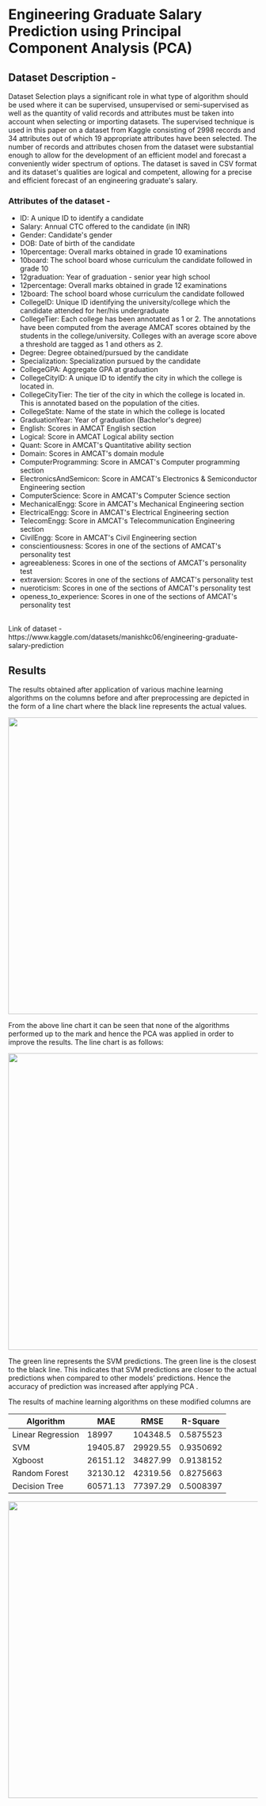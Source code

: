 # Engineering Graduate Salary Prediction using Principal Component Analysis (PCA)




## Dataset Description - 
Dataset Selection plays a significant role in what type of algorithm should be used where it can be supervised, unsupervised or semi-supervised as well as the quantity of valid records and attributes must be taken into account when selecting or importing datasets. The supervised technique is used in this paper on a dataset from Kaggle consisting of 2998 records and 34 attributes out of which 19 appropriate attributes have been selected. The number of records and attributes chosen from the dataset were substantial enough to allow for the development of an efficient model and forecast a conveniently wider spectrum of options. The dataset is saved in CSV format and its dataset's qualities are logical and competent, allowing for a precise and efficient forecast of an engineering graduate's salary. 
<br>
### Attributes of the dataset - 
* ID: A unique ID to identify a candidate
* Salary: Annual CTC offered to the candidate (in INR)
* Gender: Candidate's gender
* DOB: Date of birth of the candidate
* 10percentage: Overall marks obtained in grade 10 examinations
* 10board: The school board whose curriculum the candidate followed in grade 10
* 12graduation: Year of graduation - senior year high school
* 12percentage: Overall marks obtained in grade 12 examinations
* 12board: The school board whose curriculum the candidate followed
* CollegeID: Unique ID identifying the university/college which the candidate attended for her/his undergraduate
* CollegeTier: Each college has been annotated as 1 or 2. The annotations have been computed from the average AMCAT scores obtained by the students in the college/university. Colleges with an average score above a threshold are tagged as 1 and others as 2.
* Degree: Degree obtained/pursued by the candidate
* Specialization: Specialization pursued by the candidate
* CollegeGPA: Aggregate GPA at graduation
* CollegeCityID: A unique ID to identify the city in which the college is located in.
* CollegeCityTier: The tier of the city in which the college is located in. This is annotated based on the population of the cities.
* CollegeState: Name of the state in which the college is located
* GraduationYear: Year of graduation (Bachelor's degree)
* English: Scores in AMCAT English section
* Logical: Score in AMCAT Logical ability section
* Quant: Score in AMCAT's Quantitative ability section
* Domain: Scores in AMCAT's domain module
* ComputerProgramming: Score in AMCAT's Computer programming section
* ElectronicsAndSemicon: Score in AMCAT's Electronics & Semiconductor Engineering section
* ComputerScience: Score in AMCAT's Computer Science section
* MechanicalEngg: Score in AMCAT's Mechanical Engineering section
* ElectricalEngg: Score in AMCAT's Electrical Engineering section
* TelecomEngg: Score in AMCAT's Telecommunication Engineering section
* CivilEngg: Score in AMCAT's Civil Engineering section
* conscientiousness: Scores in one of the sections of AMCAT's personality test
* agreeableness: Scores in one of the sections of AMCAT's personality test
* extraversion: Scores in one of the sections of AMCAT's personality test
* nueroticism: Scores in one of the sections of AMCAT's personality test
* openess_to_experience: Scores in one of the sections of AMCAT's personality test
<br>
Link of dataset - https://www.kaggle.com/datasets/manishkc06/engineering-graduate-salary-prediction

## Results
The results obtained after application of various machine learning algorithms on the columns before and after preprocessing are depicted in the form of a line chart where the black line represents the actual values.

<img src="https://user-images.githubusercontent.com/91374600/229485210-17bb904b-65a2-4b67-bca0-db5bea944d94.png" data-canonical-src="https://gyazo.com/eb5c5741b6a9a16c692170a41a49c858.png" width="600"/>

From the above line chart it can be seen that none of the algorithms performed up to the mark and hence the PCA was applied in order to improve the results. The line chart is as follows:

<img src="https://user-images.githubusercontent.com/91374600/229486206-5260dfae-7a0d-4687-9ade-d0dc9079b06a.png" data-canonical-src="https://gyazo.com/eb5c5741b6a9a16c692170a41a49c858.png" width="600"/>

The green line represents the SVM predictions. The green line is the closest to the black line. This indicates that SVM predictions are closer to the actual predictions when compared to other models’ predictions. Hence the accuracy of prediction was increased after applying PCA .

The results of machine learning algorithms on these modified columns are

| Algorithm     | MAE           |  RMSE         | R-Square      |
| ------------- | ------------- | ------------- | ------------- |
| Linear Regression | 18997  |  104348.5 | 0.5875523 |
| SVM |19405.87| 29929.55 |0.9350692|
|Xgboost |26151.12 |34827.99 |0.9138152|
|Random Forest| 32130.12 |42319.56| 0.8275663|
|Decision Tree |60571.13 |77397.29 |0.5008397|

<img src="https://user-images.githubusercontent.com/91374600/229487719-478d97ba-773b-43b9-ba53-46fdef535194.png" data-canonical-src="https://gyazo.com/eb5c5741b6a9a16c692170a41a49c858.png" width="600"/>
